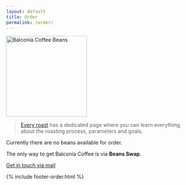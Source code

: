 ```yaml
---
layout: default
title: Order
permalink: /order/
---
```


<div class="package"><img src="{{ site.baseurl }}/assets/package@2x.png" width="220px" alt="Balconia Coffee Beans" />
</div>

<blockquote>
<p><a href="/">Every roast</a> has a dedicated page where you can learn everything about the roasting process, parameters and goals.</p>
</blockquote>

Currently there are no beans available for order.

The only way to get Balconia Coffee is via **Beans Swap**. 

<div class="package">
<span><a href="mailto:hello@plontsch.de">Get in touch via mail</a></span>
</div>

{% include footer-order.html %}
